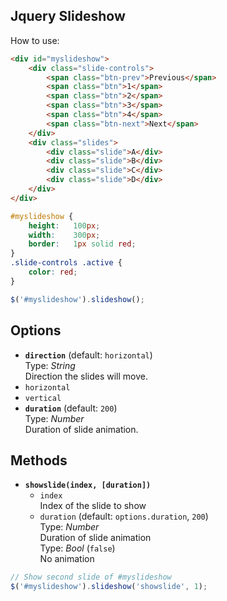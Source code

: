 Jquery Slideshow
----------------

How to use:

```html
<div id="myslideshow">
    <div class="slide-controls">
        <span class="btn-prev">Previous</span>
        <span class="btn">1</span>
        <span class="btn">2</span>
        <span class="btn">3</span>
        <span class="btn">4</span>
        <span class="btn-next">Next</span>
    </div>
    <div class="slides">
        <div class="slide">A</div>
        <div class="slide">B</div>
        <div class="slide">C</div>
        <div class="slide">D</div>
    </div>
</div>
```

```css
#myslideshow {
    height:   100px;
    width:    300px;
    border:   1px solid red;
}
.slide-controls .active {
    color: red;
}
```


```javascript
$('#myslideshow').slideshow();
```

Options
-------

 *  <code>**direction**</code> (default: <code>horizontal</code>)  
    Type: *String*  
    Direction the slides will move. 
   *  <code>horizontal</code>  
   *  <code>vertical</code>
 *  <code>**duration**</code> (default: <code>200</code>)  
    Type: *Number*  
    Duration of slide animation.

Methods
-------

 * <code>**showslide(index, [duration])**</code>  
   *  <code>index</code>  
      Index of the slide to show
   *  <code>duration</code> (default: <code>options.duration</code>, <code>200</code>)  
      Type: *Number*  
      Duration of slide animation  
      Type: *Bool* (<code>false</code>)  
      No animation

```javascript
// Show second slide of #myslideshow
$('#myslideshow').slideshow('showslide', 1);
```
